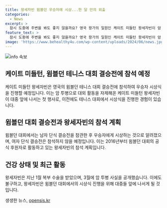 ```yaml
---
title: 왕세자빈 윔블던 우승자에 시상...한 달 만의 외출
categories:
  - News
excerpt: >
  잠시 도중에 주변을 봐도 좋지 않을까요? 영국 왕가의 일원인 케이트 미들턴 왕세자빈이 암 투병 후 처음으로 윔블던 테니스 대회 결승전에 참석하여 우승자에게 시상하는 소식이 전해졌습니다. 이는 5월에 시아버지인 찰스 3세 국왕의 생일 행사 이후 한 달 만에 진행됩니다. 왕세자빈은 남자 단식 결승전을 참관하고 우승자에게 트로피를 수여할 예정이며, 여자 단식 결승전은 참석하지 않을 계획입니다. 복부 수술과 암 투병을 겪은 왕세자빈의 참석으로 관심이 집중되고 있습니다.
feature_text: >
  잠시 도중에 주변을 봐도 좋지 않을까요? 영국 왕가의 일원인 케이트 미들턴 왕세자빈이 암 투병 후 처음으로 윔블던 테니스 대회 결승전에 참석하여 우승자에게 시상하는 소식이 전해졌습니다. 이는 5월에 시아버지인 찰스 3세 국왕의 생일 행사 이후 한 달 만에 진행됩니다. 왕세자빈은 남자 단식 결승전을 참관하고 우승자에게 트로피를 수여할 예정이며, 여자 단식 결승전은 참석하지 않을 계획입니다. 복부 수술과 암 투병을 겪은 왕세자빈의 참석으로 관심이 집중되고 있습니다.
image: 'https://www.behealthy4u.com/wp-content/uploads/2024/06/news.jpg'
---
```


<p><img src="https://www.behealthy4u.com/wp-content/uploads/2024/06/news.jpg" alt="info 속보" /></p>

<h2 data-ke-size="size26">케이트 미들턴, 윔블던 테니스 대회 결승전에 참석 예정</h2>

<p data-ke-size="size16">케이트 미들턴 왕세자빈은 영국의 윔블던 테니스 대회 결승전에 참석하여 우승자 시상식을 진행할 예정입니다. 이는 암 투병으로 대외 활동을 자제해온 케이트 미들턴 왕세자빈이 대중 앞에 나서는 첫 행사로, 이전에도 테니스 대회에서 시상식을 진행한 경험이 있습니다.</p>

<h2 data-ke-size="size26">윔블던 대회 결승전과 왕세자빈의 참석 계획</h2>

<p data-ke-size="size16">윔블던 대회에서는 남자 단식 결승전을 참관한 후 우승자에게 시상하는 것으로 알려졌으며, 여자 단식 결승전은 참석하지 않을 예정입니다. 이는 2016년부터 윔블던 대회의 공식 후원자로 활동하고 있는 왕세자빈의 참석 계획입니다.</p>

<h2 data-ke-size="size26">건강 상태 및 최근 활동</h2>

<p data-ke-size="size16">왕세자빈은 지난 1월 복부 수술을 받았으며, 3월에 암 투병 사실을 공개했습니다. 이에도 불구하고, 왕세자빈은 윔블던 대회에서의 시상식 진행을 위해 대중들 앞에 나서게 될 것입니다.</p>
생생한 뉴스, <a href="https://opensis.kr" rel="dofollow">opensis.kr</a>


